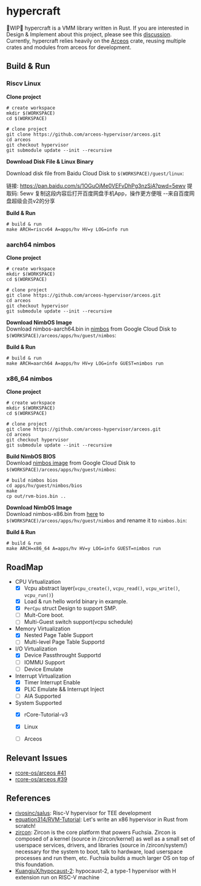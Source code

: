 # hypercraft
🚧WIP🚧 hypercraft is a VMM library written in Rust. If you are interested in Design & Implement about this project, please see this [discussion](https://github.com/orgs/rcore-os/discussions/13). Currently, hypercraft relies heavily on the [Arceos](https://github.com/rcore-os/arceos) crate, reusing multiple crates and modules from arceos for development.

## Build & Run

### Riscv Linux
**Clone project**
```
# create workspace
mkdir $(WORKSPACE)
cd $(WORKSPACE)

# clone project
git clone https://github.com/arceos-hypervisor/arceos.git
cd arceos
git checkout hypervisor
git submodule update --init --recursive
```

**Download Disk File & Linux Binary**  

Download disk file from Baidu Cloud Disk to `$(WORKSPACE)/guest/linux`:

链接: https://pan.baidu.com/s/1OGuOjMe0VEFvDhPg3nzSjA?pwd=5ewv 提取码: 5ewv 复制这段内容后打开百度网盘手机App，操作更方便哦 
--来自百度网盘超级会员v2的分享

**Build & Run**
```
# build & run
make ARCH=riscv64 A=apps/hv HV=y LOG=info run
```

### aarch64 nimbos
**Clone project**
```
# create workspace
mkdir $(WORKSPACE)
cd $(WORKSPACE)

# clone project
git clone https://github.com/arceos-hypervisor/arceos.git
cd arceos
git checkout hypervisor
git submodule update --init --recursive
```

**Download NimbOS Image**  
Download nimbos-aarch64.bin in [nimbos](https://drive.google.com/drive/folders/1Hfn6RI0GsNxoAmMQ1Gj1kZdcm_NkhRP0?usp=sharing) from Google Cloud Disk to `$(WORKSPACE)/arceos/apps/hv/guest/nimbos`: 

**Build & Run**
```
# build & run
make ARCH=aarch64 A=apps/hv HV=y LOG=info GUEST=nimbos run
```

### x86_64 nimbos
**Clone project**
```
# create workspace
mkdir $(WORKSPACE)
cd $(WORKSPACE)

# clone project
git clone https://github.com/arceos-hypervisor/arceos.git
cd arceos
git checkout hypervisor
git submodule update --init --recursive
```

**Build NimbOS BIOS**  
Download [nimbos image](https://drive.google.com/file/d/1Q3yNmpnh3pamrhHGZV_uz6wUFGklidGk/view?usp=drive_link) from Google Cloud Disk to `$(WORKSPACE)/arceos/apps/hv/guest/nimbos`: 

```
# build nimbos bios
cd apps/hv/guest/nimbos/bios
make
cp out/rvm-bios.bin ..
```

**Download NimbOS Image**  
Download nimbos-x86.bin from [here](https://drive.google.com/drive/folders/1Hfn6RI0GsNxoAmMQ1Gj1kZdcm_NkhRP0?usp=sharing) to `$(WORKSPACE)/arceos/apps/hv/guest/nimbos` and rename it to `nimbos.bin`: 

**Build & Run**
```
# build & run
make ARCH=x86_64 A=apps/hv HV=y LOG=info GUEST=nimbos run
```

## RoadMap
- CPU Virtualization
    - [x] Vcpu abstract layer(`vcpu_create()`, `vcpu_read()`, `vcpu_write()`, `vcpu_run()`)
    - [x] Load & run hello world binary in example.
    - [x] `PerCpu` struct Design to support SMP.
    - [ ] Mult-Core boot.
    - [ ] Multi-Guest switch support(vcpu schedule)
- Memory Virtualization
    - [x] Nested Page Table Support
    - [ ] Multi-level Page Table Supportd
- I/O Virtualization
    - [x] Device Passthrought Supportd
    - [ ] IOMMU Support
    - [ ] Device Emulate
- Interrupt Virtualization
    - [x] Timer Interrupt Enable
    - [x] PLIC Emulate && Interrupt Inject
    - [ ] AIA Supported
- System Supported
    - [x] rCore-Tutorial-v3
    - [x] Linux
    - [ ] Arceos


## Relevant Issues

- [rcore-os/arceos #41](https://github.com/rcore-os/arceos/issues/41)
- [rcore-os/arceos #39](https://github.com/rcore-os/arceos/issues/39)

## References
- [rivosinc/salus](https://github.com/rivosinc/salus): Risc-V hypervisor for TEE development
- [equation314/RVM-Tutorial](https://github.com/equation314/RVM-Tutorial): Let's write an x86 hypervisor in Rust from scratch!
- [zircon](https://fuchsia.dev/fuchsia-src/concepts/kernel): Zircon is the core platform that powers Fuchsia. Zircon is composed of a kernel (source in /zircon/kernel) as well as a small set of userspace services, drivers, and libraries (source in /zircon/system/) necessary for the system to boot, talk to hardware, load userspace processes and run them, etc. Fuchsia builds a much larger OS on top of this foundation.
- [KuangjuX/hypocaust-2](https://github.com/KuangjuX/hypocaust-2): hypocaust-2, a type-1 hypervisor with H extension run on RISC-V machine

